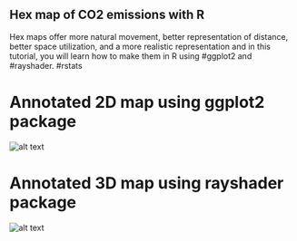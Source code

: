 ## Hex map of CO2 emissions with R
Hex maps offer more natural movement, better representation of distance, better space utilization, and a more realistic representation and in this tutorial, you will learn how to make them in R using #ggplot2 and #rayshader. #rstats 

# Annotated 2D map using ggplot2 package

![alt text](https://github.com/milos-agathon/create-crisp-topographic-maps-with-r/blob/main/japan-co2-emissions-2021-annotated.png?raw=true)

# Annotated 3D map using rayshader package

![alt text](https://github.com/milos-agathon/create-crisp-topographic-maps-with-r/blob/main/japan-co2-emissions-2021-3d-text.png?raw=true)

